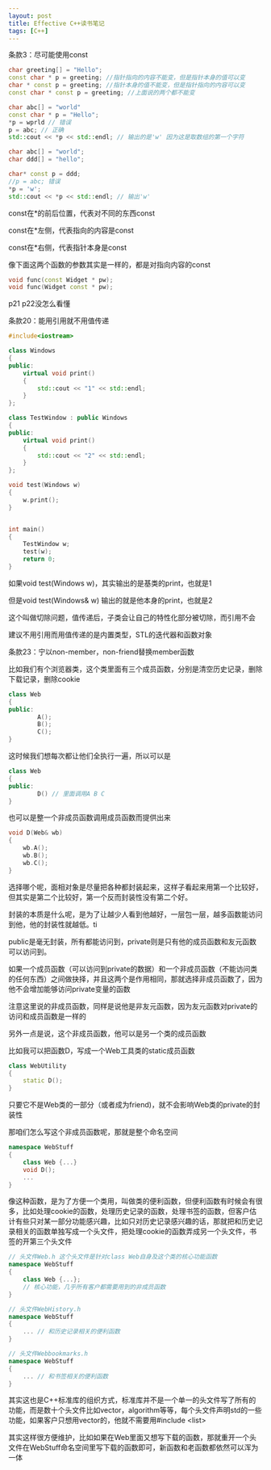 ```yaml
---
layout: post
title: Effective C++读书笔记
tags: [C++]
---
```


条款3：尽可能使用const

```cpp
char greeting[] = "Hello";
const char * p = greeting; //指针指向的内容不能变，但是指针本身的值可以变
char * const p = greeting; //指针本身的值不能变，但是指针指向的内容可以变
const char * const p = greeting; //上面说的两个都不能变
```

```cpp
char abc[] = "world"
const char * p = "Hello";
*p = wprld // 错误
p = abc; // 正确
std::cout << *p << std::endl; // 输出的是'w' 因为这是取数组的第一个字符
```

```cpp
char abc[] = "world";
char ddd[] = "hello";

char* const p = ddd;
//p = abc; 错误
*p = 'w';
std::cout << *p << std::endl; // 输出'w'
```

const在*的前后位置，代表对不同的东西const

const在*左侧，代表指向的内容是const

const在*右侧，代表指针本身是const

像下面这两个函数的参数其实是一样的，都是对指向内容的const

```cpp
void func(const Widget * pw);
void func(Widget const * pw);
```

p21 p22没怎么看懂



条款20：能用引用就不用值传递

```cpp
#include<iostream>

class Windows
{
public:
	virtual void print()
	{
		std::cout << "1" << std::endl;
	}
};

class TestWindow : public Windows
{
public:
	virtual void print()
	{
		std::cout << "2" << std::endl;
	}
};

void test(Windows w)
{
	w.print();
}


int main()
{
	TestWindow w;
	test(w);
	return 0;
}
```

如果void test(Windows w)，其实输出的是基类的print，也就是1

但是void test(Windows& w) 输出的就是他本身的print，也就是2

这个叫做切除问题，值传递后，子类会让自己的特性化部分被切除，而引用不会

建议不用引用而用值传递的是内置类型，STL的迭代器和函数对象



条款23：宁以non-member，non-friend替换member函数

比如我们有个浏览器类，这个类里面有三个成员函数，分别是清空历史记录，删除下载记录，删除cookie

```cpp
class Web
{
public:
    	A();
    	B();
    	C();
}
```

这时候我们想每次都让他们全执行一遍，所以可以是

```cpp
class Web
{
public:
    	D() // 里面调用A B C
}
```

也可以是整一个非成员函数调用成员函数而提供出来

```cpp
void D(Web& wb)
{
    wb.A();
    wb.B();
    wb.C();
}
```

选择哪个呢，面相对象是尽量把各种都封装起来，这样子看起来用第一个比较好，但其实是第二个比较好，第一个反而封装性没有第二个好。

封装的本质是什么呢，是为了让越少人看到他越好，一层包一层，越多函数能访问到他，他的封装性就越低。ti

public是毫无封装，所有都能访问到，private则是只有他的成员函数和友元函数可以访问到。

如果一个成员函数（可以访问到private的数据）和一个非成员函数（不能访问类的任何东西）之间做抉择，并且这两个是作用相同，那就选择非成员函数了，因为他不会增加能够访问private变量的函数

注意这里说的非成员函数，同样是说他是非友元函数，因为友元函数对private的访问和成员函数是一样的

另外一点是说，这个非成员函数，他可以是另一个类的成员函数

比如我可以把函数D，写成一个Web工具类的static成员函数

```cpp
class WebUtility
{
    static D();
}
```

只要它不是Web类的一部分（或者成为friend)，就不会影响Web类的private的封装性

那咱们怎么写这个非成员函数呢，那就是整个命名空间

```cpp
namespace WebStuff
{
    class Web {...}
    void D();
    ...
}
```

像这种函数，是为了方便一个类用，叫做类的便利函数，但便利函数有时候会有很多，比如处理cookie的函数，处理历史记录的函数，处理书签的函数，但客户估计有些只对某一部分功能感兴趣，比如只对历史记录感兴趣的话，那就把和历史记录相关的函数单独写成一个头文件，把处理cookie的函数弄成另一个头文件，书签的开第三个头文件

```cpp
// 头文件Web.h 这个头文件是针对class Web自身及这个类的核心功能函数
namespace WebStuff
{
    class Web {...};
    // 核心功能，几乎所有客户都需要用到的非成员函数
}

// 头文件WebHistory.h
namespace WebStuff
{
    ... // 和历史记录相关的便利函数
}

// 头文件Webbookmarks.h
namespace WebStuff
{
    ... // 和书签相关的便利函数
}
```

其实这也是C++标准库的组织方式，标准库并不是一个单一的头文件写了所有的功能，而是数十个头文件比如vector，algorithm等等，每个头文件声明std的一些功能，如果客户只想用vector的，他就不需要用#include \<list\>

其实这样很方便维护，比如如果在Web里面又想写下载的函数，那就重开一个头文件在WebStuff命名空间里写下载的函数即可，新函数和老函数都依然可以浑为一体



